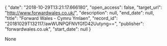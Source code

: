{
  "date": "2018-10-29T13:21:17.666180", 
  "open_access": false, 
  "target_url": "http://www.forwardwales.co.uk/", 
  "description": null, 
  "end_date": null, 
  "title": "Forward Wales - Cymru Ymlaen", 
  "record_id": "20181029T132117/awWUNPQFNVfGfD42Uutyng==", 
  "publisher": "forwardwales.co.uk", 
  "start_date": null
}

None
